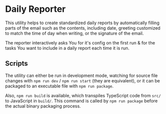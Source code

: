 # Daily Reporter

This utility helps to create standardized daily reports by automatically filling parts of the email such as the contents, including date, greeting customized to match the time of day when writing, or the signature of the email.

The reporter interactively asks You for it's config on the first run & for the tasks You want to include in a daily report each time it is run.

## Scripts
The utility can either be run in development mode, watching for source file changes with `npm run dev` / `npm run start` (they are equivalent), or it can be packaged to an executable file with `npm run package`.

Also, `npm run build` is available, which transpiles TypeScript code from `src/` to JavaScript in `build/`. This command is called by `npm run package` before the actual binary packaging process.